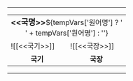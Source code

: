 <table style="width:300px;border:2px solid ${tempVars['테두리색'] || tempVars['배경색']}"><tr><td style="padding:0;">
<table>
    <tr>
        <td colspan="2" style="background:<<배경색>>;color:<<글자색>>;text-align:center;"><b style="font-size:18px;"><<국명>></b>${tempVars['원어명'] ? '<br>' + tempVars['원어명'] : ''}</td>
    </tr>
    <tr>
        <td colspan="${tempVars['국장'] ? 1 : 2}" style="display:${tempVars['국기'] ? 'table-cell' : 'none'};border-right-width:${tempVars['국장'] ? 1 : 0};">![[<<국기>>]]</td>
        <td colspan="${tempVars['국기'] ? 1 : 2}" style="display:${tempVars['국장'] ? 'table-cell' : 'none'};border-left-width:${tempVars['국기'] ? 1 : 0};">![[<<국장>>]]</td>
    </tr>
    <tr style="background-color:${tempVars['테두리색'] || tempVars['배경색']};color:<<글자색>>;text-align:center;">
        <td colspan="${tempVars['국장'] ? 1 : 2}" style="display:${tempVars['국기'] ? 'table-cell' : 'none'};border-right-width:${tempVars['국장'] ? 1 : 0};"><b>국기</b></td>
        <td colspan="${tempVars['국기'] ? 1 : 2}" style="display:${tempVars['국장'] ? 'table-cell' : 'none'};border-left-width:${tempVars['국기'] ? 1 : 0};"><b>국장</b></td>
    </tr>
</table>
</td></tr></table>